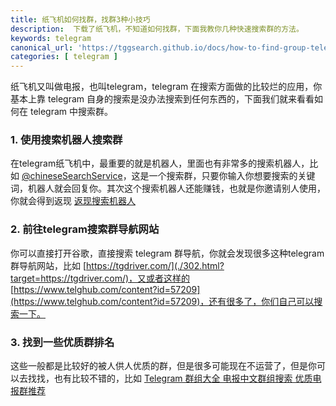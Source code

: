```yaml
---
title: 纸飞机如何找群，找群3种小技巧
description:  下载了纸飞机，不知道如何找群，下面我教你几种快速搜索群的方法。
keywords: telegram
canonical_url: 'https://tggsearch.github.io/docs/how-to-find-group-telegram.html'
categories: [ telegram ]
---
```

纸飞机又叫做电报，也叫telegram，telegram 在搜索方面做的比较烂的应用，你基本上靠 telegram 自身的搜索是没办法搜索到任何东西的，下面我们就来看看如何在 telegram 中搜索群。

### 1. 使用搜索机器人搜索群
在telegram纸飞机中，最重要的就是机器人，里面也有非常多的搜索机器人，比如 [@chineseSearchService](./302.html?target=https://t.me/chineseSearchService)，这是一个搜索群，只要你输入你想要搜索的关键词，机器人就会回复你。其次这个搜索机器人还能赚钱，也就是你邀请别人使用，你就会得到返现 [返现搜索机器人](./302.html?target=https://t.me/jisou?start=a_1712464860) 

### 2. 前往telegram搜索群导航网站
你可以直接打开谷歌，直接搜索 telegram 群导航，你就会发现很多这种telegram群导航网站，比如 [https://tgdriver.com/](./302.html?target=https://tgdriver.com/)，又或者这样的 [https://www.telghub.com/content?id=57209](https://www.telghub.com/content?id=57209)，还有很多了，你们自己可以搜索一下。

### 3. 找到一些优质群排名
这些一般都是比较好的被人供人优质的群，但是很多可能现在不运营了，但是你可以去找找，也有比较不错的，比如 [Telegram 群组大全 电报中文群组搜索 优质电报群推荐](https://tggsearch.github.io/docs/telegram-group-index.html)

